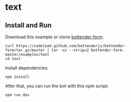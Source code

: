 # text

## Install and Run

Download this example or clone [bottender-form](https://github.com/bottenderjs/bottender-form).

```
curl https://codeload.github.com/bottenderjs/bottender-form/tar.gz/master | tar -xz --strip=2 bottender-form-master/examples/text
cd text
```

Install dependencies:

```
npm install
```

After that, you can run the bot with this npm script:

```
npm run dev
```
